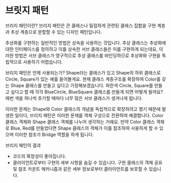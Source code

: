 # 브릿지 패턴

브리지 패턴이란?
브리지 패턴은 큰 클래스나 밀접하게 관련된 클래스 집합을 구현 계층과 추상 계층으로 분할할 수 있는 디자인 패턴입니다.

추상화를 구현하는 일반적인 방법은 상속을 사용하는 것입니다. 추상 클래스는 추상화에 대한 인터페이스를 정의하고 이를 상속한 서브 클래스들은 이를 구현하게 되는데요, 이러한 방법은 서브 클래스가 영구적으로 추상 클래스를 바인딩하므로 추상화와 구현을 독립적으로 사용하기 어렵습니다.

브리지 패턴은 언제 사용되는가?
Shape라는 클래스가 있고 Shape의 하위 클래스로 Circle, Square가 있는 예를 들어볼게요. 현재 클래스 계층구조를 확장하여 Color를 갖는 Shape 클래스를 만들고 싶다고 가정해보겠습니다. 파란색 Circle, Square를 만들고 싶다고 할 때 각각 BlueCircle, BlueSquare 클래스를 만들게 되면 어떻게 될까요? 매번 색을 하나씩 추가할 때마다 너무 많은 서브 클래스가 생겨나게 됩니다.

이러한 문제는 Shape와 Color 클래스의 개념을 독립적으로 확장하려고 했기 때문에 발생한 일이다, 브리지 패턴은 이러한 문제를 객체 구성으로 전환하여 해결합니다. Color 클래스 객체와 Shape 클래스 객체를 나누어 생각하는 거예요. 만약 Color 클래스 객체로 Blue, Red를 만들었다면 Shape 클래스의 객체가 이를 참조하여 사용하게 할 수 있으며 이러한 참조가 Bridge 역할을 하게 됩니다.

브리지 패턴의 결과
- 코드의 확장성이 좋아집니다.
- 클라이언트로부터 구현의 세부 사항을 숨길 수 있습니다. 구현 클래스의 객체 공유 및 참조 카운트 메커니즘과 같은 세부 정보로부터 클라이언트를 보호할 수 있습니다.
